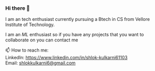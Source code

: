### Hi there 👋  

I am an tech enthusiast currently pursuing a Btech in CS from Vellore Institute of Technology.  

I am an *ML* enthusiast so if you have any projects that you want to collaborate on you can contact me

📫 How to reach me:  
LinkedIn: https://www.linkedin.com/in/shlok-kulkarni61103  
Email: shlokkulkarni6@gmail.com  


<!--
**Sckarge/Sckarge** is a ✨ _special_ ✨ repository because its `README.md` (this file) appears on your GitHub profile.

Here are some ideas to get you started:

- 🔭 I’m currently working on ...
- 🌱 I’m currently learning ...
- 👯 I’m looking to collaborate on ...
- 🤔 I’m looking for help with ...
- 💬 Ask me about ...
📫 How to reach me:
LinkedIn https://www.linkedin.com/in/shlok-kulkarni61103
- 😄 Pronouns: ...
- ⚡ Fun fact: ...
-->
